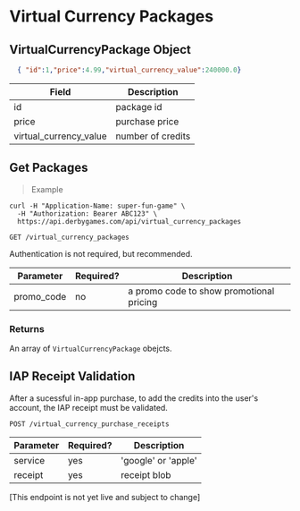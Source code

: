 # Virtual Currency Packages

## VirtualCurrencyPackage Object

```json
  { "id":1,"price":4.99,"virtual_currency_value":240000.0}
```

Field | Description
----- | -----------
id | package id
price | purchase price
virtual_currency_value | number of credits

## Get Packages

> Example

```curl
curl -H "Application-Name: super-fun-game" \
  -H "Authorization: Bearer ABC123" \
  https://api.derbygames.com/api/virtual_currency_packages
```

`GET /virtual_currency_packages`

Authentication is not required, but recommended.

Parameter | Required? | Description
--------- | --------- | -----------
promo_code | no | a promo code to show promotional pricing

### Returns

An array of `VirtualCurrencyPackage` obejcts.

## IAP Receipt Validation

After a sucessful in-app purchase, to add the credits into the user's account, the IAP receipt must be validated.

`POST /virtual_currency_purchase_receipts`

Parameter | Required? | Description
--------- | --------- | -----------
service | yes | 'google' or 'apple'
receipt | yes | receipt blob

[This endpoint is not yet live and subject to change]
